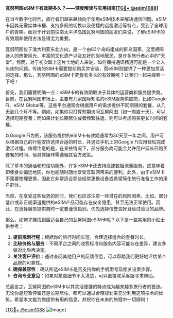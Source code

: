 **瓦努阿图eSIM卡有效期多久？——深度解读与实用指南[[TG💪+ @esim1088](https://t.me/s/esim1088)]**

在当今数字化时代，旅行者们越来越倾向于使用eSIM技术来解决通信问题。eSIM卡因其无需实体卡槽、支持多网络切换以及便捷的远程激活等特点，受到了全球用户的青睐。而对于计划前往南太平洋岛国瓦努阿图的朋友们来说，了解eSIM卡的有效期和使用方法显得尤为重要。

瓦努阿图位于澳大利亚东北方向，是一个由83个岛屿组成的群岛国家。这里拥有迷人的热带风光、丰富的文化遗产以及友好的当地居民，是许多旅行者心中的“天堂”。然而，对于初次踏上这片土地的人来说，如何保持通讯畅通可能是一个让人头疼的问题。传统的SIM卡需要提前购买并安装，而eSIM则提供了一种更加灵活的选择。那么，瓦努阿图的eSIM卡究竟有多长的有效期呢？让我们一起来探索一下吧！

首先，我们需要明确一点：eSIM卡的有效期取决于具体的运营商和服务提供商。目前，在瓦努阿图市场上，主要有几家国际知名的eSIM服务供应商，比如Google Fi、eSIM Global等。这些平台通常会根据用户的需求提供不同期限的套餐，从几天到几个月不等。例如，如果你只打算短期访问瓦努阿图（如一周或十天），可以选择短期套餐；而如果计划长期居住或者频繁往返，则可以考虑购买更长时间的套餐。

以Google Fi为例，该服务提供的eSIM卡有效期通常为30天至一年之间。用户可以根据自己的行程安排选择合适的时长，并通过手机上的Google Fi应用轻松完成激活过程。值得注意的是，在某些情况下，部分服务商可能会允许用户延长已购买套餐的时间，但具体操作需遵循其官方政策。

除了基本的通话和短信功能外，许多eSIM卡还支持高速数据流量服务。这意味着即使身处偏远地区，你也能随时随地享受互联网带来的便利。此外，由于eSIM卡不需要物理更换，因此它非常适合那些经常更换设备或希望简化旅行准备工作的用户群体。

当然，在享受这些优势的同时，我们也应该注意一些潜在的风险因素。比如，部分低价或非正规渠道提供的eSIM产品可能存在安全隐患，甚至无法正常使用。因此，在选择服务提供商时一定要谨慎甄别，优先选择信誉良好且经过验证的品牌。

那么，如何才能找到最适合自己的瓦努阿图eSIM卡呢？以下是一些实用的小贴士供参考：

1. **提前规划行程**：根据你的旅行时间长短，合理选择适合的套餐时长。
2. **比较价格与服务**：不同平台之间的收费标准和服务内容可能存在差异，建议多做对比后再决定。
3. **关注客户评价**：通过查阅其他用户的反馈信息，可以帮助我们更好地评估某个品牌的可靠性。
4. **确保兼容性**：确认所选eSIM卡是否支持你的手机型号及相关设置步骤。
5. **咨询专业意见**：如果对某些细节不太清楚，可以直接联系客服寻求帮助。

总而言之，瓦努阿图的eSIM卡以其灵活便捷的特点成为越来越多旅行者的首选。无论你是短暂停留还是长期居住，都可以通过合理规划来充分利用这项技术的优势。希望本文能为你提供有用的信息，并祝你在未来的旅程中一切顺利！

[[TG💪+ @esim1088](https://t.me/s/esim1088) ![Image](https://i.postimg.cc/4NQfJmqS/Snipaste-2025-05-13-00-14-12.png)]